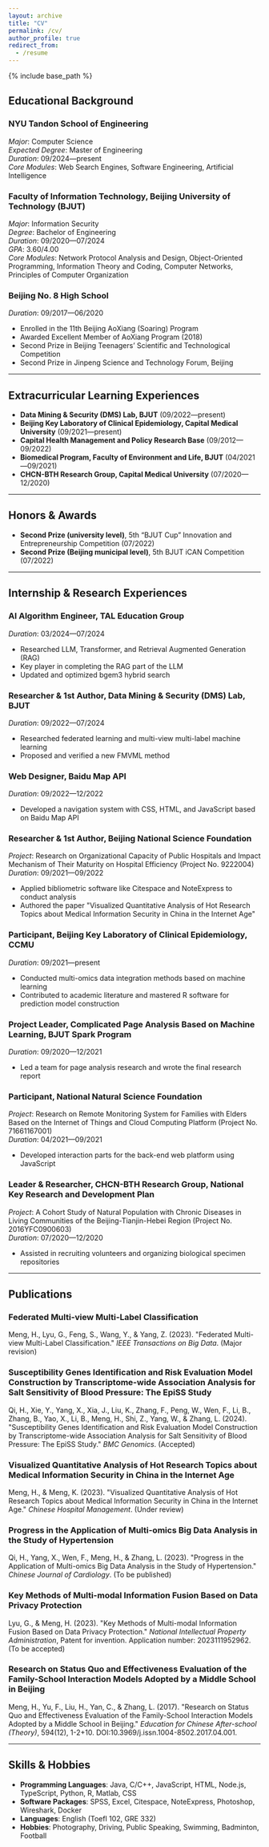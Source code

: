 ```yaml
---
layout: archive
title: "CV"
permalink: /cv/
author_profile: true
redirect_from:
  - /resume
---
```


{% include base_path %}

## Educational Background

### NYU Tandon School of Engineering  
*Major*: Computer Science  
*Expected Degree*: Master of Engineering  
*Duration*: 09/2024—present  
*Core Modules*: Web Search Engines, Software Engineering, Artificial Intelligence  

### Faculty of Information Technology, Beijing University of Technology (BJUT)  
*Major*: Information Security  
*Degree*: Bachelor of Engineering  
*Duration*: 09/2020—07/2024  
*GPA*: 3.60/4.00  
*Core Modules*: Network Protocol Analysis and Design, Object-Oriented Programming, Information Theory and Coding, Computer Networks, Principles of Computer Organization  

### Beijing No. 8 High School  
*Duration*: 09/2017—06/2020  
- Enrolled in the 11th Beijing AoXiang (Soaring) Program
- Awarded Excellent Member of AoXiang Program (2018)
- Second Prize in Beijing Teenagers’ Scientific and Technological Competition
- Second Prize in Jinpeng Science and Technology Forum, Beijing  

---

## Extracurricular Learning Experiences
- **Data Mining & Security (DMS) Lab, BJUT** (09/2022—present)  
- **Beijing Key Laboratory of Clinical Epidemiology, Capital Medical University** (09/2021—present)  
- **Capital Health Management and Policy Research Base** (09/2012—09/2022)  
- **Biomedical Program, Faculty of Environment and Life, BJUT** (04/2021—09/2021)  
- **CHCN-BTH Research Group, Capital Medical University** (07/2020—12/2020)  

---

## Honors & Awards

- **Second Prize (university level)**, 5th “BJUT Cup” Innovation and Entrepreneurship Competition (07/2022)
- **Second Prize (Beijing municipal level)**, 5th BJUT iCAN Competition (07/2022)

---

## Internship & Research Experiences

### **AI Algorithm Engineer**, TAL Education Group  
*Duration*: 03/2024—07/2024  
- Researched LLM, Transformer, and Retrieval Augmented Generation (RAG)
- Key player in completing the RAG part of the LLM
- Updated and optimized bgem3 hybrid search

### **Researcher & 1st Author**, Data Mining & Security (DMS) Lab, BJUT  
*Duration*: 09/2022—07/2024  
- Researched federated learning and multi-view multi-label machine learning
- Proposed and verified a new FMVML method

### **Web Designer**, Baidu Map API  
*Duration*: 09/2022—12/2022  
- Developed a navigation system with CSS, HTML, and JavaScript based on Baidu Map API

### **Researcher & 1st Author**, Beijing National Science Foundation  
*Project*: Research on Organizational Capacity of Public Hospitals and Impact Mechanism of Their Maturity on Hospital Efficiency (Project No. 9222004)  
*Duration*: 09/2021—09/2022  
- Applied bibliometric software like Citespace and NoteExpress to conduct analysis
- Authored the paper "Visualized Quantitative Analysis of Hot Research Topics about Medical Information Security in China in the Internet Age"

### **Participant**, Beijing Key Laboratory of Clinical Epidemiology, CCMU  
*Duration*: 09/2021—present  
- Conducted multi-omics data integration methods based on machine learning
- Contributed to academic literature and mastered R software for prediction model construction

### **Project Leader**, Complicated Page Analysis Based on Machine Learning, BJUT Spark Program  
*Duration*: 09/2020—12/2021  
- Led a team for page analysis research and wrote the final research report

### **Participant**, National Natural Science Foundation  
*Project*: Research on Remote Monitoring System for Families with Elders Based on the Internet of Things and Cloud Computing Platform (Project No. 71661167001)  
*Duration*: 04/2021—09/2021  
- Developed interaction parts for the back-end web platform using JavaScript

### **Leader & Researcher**, CHCN-BTH Research Group, National Key Research and Development Plan  
*Project*: A Cohort Study of Natural Population with Chronic Diseases in Living Communities of the Beijing-Tianjin-Hebei Region (Project No. 2016YFC0900603)  
*Duration*: 07/2020—12/2020  
- Assisted in recruiting volunteers and organizing biological specimen repositories

---

## Publications

### **Federated Multi-view Multi-Label Classification**  
Meng, H., Lyu, G., Feng, S., Wang, Y., & Yang, Z. (2023). "Federated Multi-view Multi-Label Classification." *IEEE Transactions on Big Data*. (Major revision)

### **Susceptibility Genes Identification and Risk Evaluation Model Construction by Transcriptome-wide Association Analysis for Salt Sensitivity of Blood Pressure: The EpiSS Study**  
Qi, H., Xie, Y., Yang, X., Xia, J., Liu, K., Zhang, F., Peng, W., Wen, F., Li, B., Zhang, B., Yao, X., Li, B., Meng, H., Shi, Z., Yang, W., & Zhang, L. (2024). "Susceptibility Genes Identification and Risk Evaluation Model Construction by Transcriptome-wide Association Analysis for Salt Sensitivity of Blood Pressure: The EpiSS Study." *BMC Genomics*. (Accepted)

### **Visualized Quantitative Analysis of Hot Research Topics about Medical Information Security in China in the Internet Age**  
Meng, H., & Meng, K. (2023). "Visualized Quantitative Analysis of Hot Research Topics about Medical Information Security in China in the Internet Age." *Chinese Hospital Management*. (Under review)

### **Progress in the Application of Multi-omics Big Data Analysis in the Study of Hypertension**  
Qi, H., Yang, X., Wen, F., Meng, H., & Zhang, L. (2023). "Progress in the Application of Multi-omics Big Data Analysis in the Study of Hypertension." *Chinese Journal of Cardiology*. (To be published)

### **Key Methods of Multi-modal Information Fusion Based on Data Privacy Protection**  
Lyu, G., & Meng, H. (2023). "Key Methods of Multi-modal Information Fusion Based on Data Privacy Protection." *National Intellectual Property Administration*, Patent for invention. Application number: 2023111952962. (To be accepted)

### **Research on Status Quo and Effectiveness Evaluation of the Family-School Interaction Models Adopted by a Middle School in Beijing**  
Meng, H., Yu, F., Liu, H., Yan, C., & Zhang, L. (2017). "Research on Status Quo and Effectiveness Evaluation of the Family-School Interaction Models Adopted by a Middle School in Beijing." *Education for Chinese After-school (Theory)*, 594(12), 1-2+10. DOI:10.3969/j.issn.1004-8502.2017.04.001.

---

## Skills & Hobbies

- **Programming Languages**: Java, C/C++, JavaScript, HTML, Node.js, TypeScript, Python, R, Matlab, CSS  
- **Software Packages**: SPSS, Excel, Citespace, NoteExpress, Photoshop, Wireshark, Docker  
- **Languages**: English (Toefl 102, GRE 332)  
- **Hobbies**: Photography, Driving, Public Speaking, Swimming, Badminton, Football  
